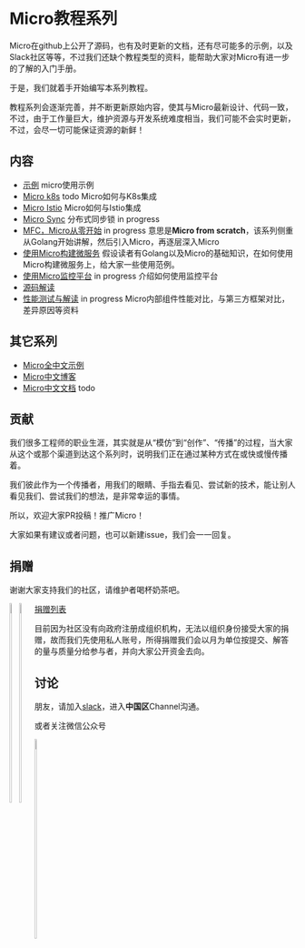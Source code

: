 # Micro教程系列

Micro在github上公开了源码，也有及时更新的文档，还有尽可能多的示例，以及Slack社区等等，不过我们还缺个教程类型的资料，能帮助大家对Micro有进一步的了解的入门手册。

于是，我们就着手开始编写本系列教程。

教程系列会逐渐完善，并不断更新原始内容，使其与Micro最新设计、代码一致，不过，由于工作量巨大，维护资源与开发系统难度相当，我们可能不会实时更新，不过，会尽一切可能保证资源的新鲜！

## 内容

- [示例](./examples) micro使用示例
- [Micro k8s](./micro-k8s) todo Micro如何与K8s集成
- [Micro Istio](./micro-istio) Micro如何与Istio集成
- [Micro Sync](./micro-sync) 分布式同步锁 in progress
- [MFC，Micro从零开始](./micro-from-scratch) in progress 意思是**Micro from scratch**，该系列侧重从Golang开始讲解，然后引入Micro，再逐层深入Micro
- [使用Micro构建微服务](./microservice-in-micro) 假设读者有Golang以及Micro的基础知识，在如何使用Micro构建微服务上，给大家一些使用范例。
- [使用Micro监控平台](./platform-web) in progress 介绍如何使用监控平台
- [源码解读](./source-code-guide)
- [性能测试与解读](./micro-benchmark) in progress Micro内部组件性能对比，与第三方框架对比，差异原因等资料

## 其它系列

- [Micro全中文示例][cn-examples]
- [Micro中文博客][cn-blogs]
- [Micro中文文档][cn-docs] todo

## 贡献

我们很多工程师的职业生涯，其实就是从“模仿”到“创作”、“传播”的过程，当大家从这个或那个渠道到达这个系列时，说明我们正在通过某种方式在或快或慢传播着。

我们彼此作为一个传播者，用我们的眼睛、手指去看见、尝试新的技术，能让别人看见我们、尝试我们的想法，是非常幸运的事情。

所以，欢迎大家PR投稿！推广Micro！

大家如果有建议或者问题，也可以新建issue，我们会一一回复。

## 捐赠

谢谢大家支持我们的社区，请维护者喝杯奶茶吧。

<div style="float:left">
 <img src="https://github.com/micro-in-cn/tutorials/raw/master/donation/donation_zfb.jpg" width="30%"> 
 <img src="https://github.com/micro-in-cn/tutorials/raw/master/donation/donation_wx.jpg" width="30%"> 
</div>

[捐赠列表](./donation/users.md)

目前因为社区没有向政府注册成组织机构，无法以组织身份接受大家的捐赠，故而我们先使用私人账号，所得捐赠我们会以月为单位按提交、解答的量与质量分给参与者，并向大家公开资金去向。

## 讨论

朋友，请加入[slack](http://slack.micro.mu/)，进入**中国区**Channel沟通。

或者关注微信公众号
<div style="float:left">
<img src="https://github.com/micro-in-cn/tutorials/raw/master/donation/wx_qrcode.jpg" width="30%"> 
</div>

[cn-examples]: /examples
[cn-blogs]: https://micro.mu/blog/cn/
[cn-docs]: https://micro.mu/docs/cn/
